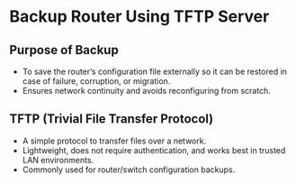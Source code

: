 # Backup Router Using TFTP Server

## Purpose of Backup
- To save the router’s configuration file externally so it can be restored in case of failure, corruption, or migration.
- Ensures network continuity and avoids reconfiguring from scratch.

## TFTP (Trivial File Transfer Protocol)
- A simple protocol to transfer files over a network.
- Lightweight, does not require authentication, and works best in trusted LAN environments.
- Commonly used for router/switch configuration backups.
